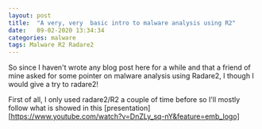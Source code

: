 ```yaml
---
layout: post
title:  "A very, very  basic intro to malware analysis using R2"
date:   09-02-2020 13:34:34
categories: malware
tags: Malware R2 Radare2
---
```


So since I haven't wrote any blog post here for a while and that a friend of mine asked for some pointer on malware analysis using Radare2, I though I would give a try to radare2!

First of all, I only used radare2/R2 a couple of time before so I'll mostly follow what is showed in this [presentation][https://www.youtube.com/watch?v=DnZLy_sq-nY&feature=emb_logo]
